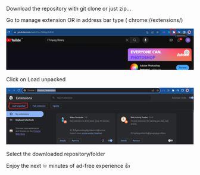 Download the repository with git clone or just zip...

Go to manage extension OR in address bar type ( chrome://extensions/)

![Manage extension](readme_images/image-1.png)

Click on Load unpacked

![Load unpacked](readme_images/image.png)

Select the downloaded repository/folder

Enjoy the next ♾️ minutes of ad-free experience 👍
